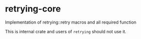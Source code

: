 # retrying-core
Implementation of retrying::retry macros and all required function

This is internal crate and users of `retrying` should not use it.

